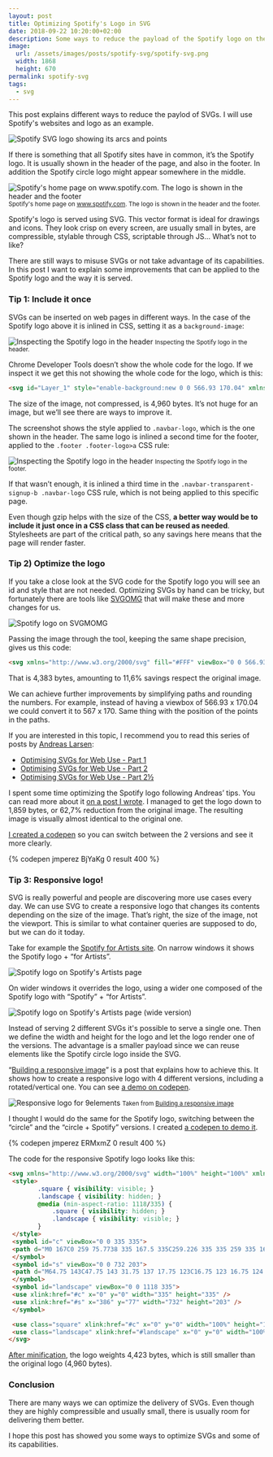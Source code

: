 ```yaml
---
layout: post
title: Optimizing Spotify's Logo in SVG
date: 2018-09-22 10:20:00+02:00
description: Some ways to reduce the payload of the Spotify logo on their website, which can be applied to other SVGs.
image:
  url: /assets/images/posts/spotify-svg/spotify-svg.png
  width: 1868
  height: 670
permalink: spotify-svg
tags:
  - svg
---
```


This post explains different ways to reduce the paylod of SVGs. I will use Spotify's websites and logo as an example.

<img
    style="max-width:100%; border: 0"
    sizes="(max-width: 768px) 100vw, 684px"
    srcset="https://res.cloudinary.com/jmperez/image/upload/w_auto:100:400,f_auto/v1537603259/spotify-svg/spotify-svg.png 400w, https://res.cloudinary.com/jmperez/image/upload/w_auto:100:800,f_auto/v1537603259/spotify-svg/spotify-svg.png 800w, https://res.cloudinary.com/jmperez/image/upload/w_auto:100:1200,f_auto/v1537603259/spotify-svg/spotify-svg.png 1200w, https://res.cloudinary.com/jmperez/image/upload/w_auto:100:1400,f_auto/v1537603259/spotify-svg/spotify-svg.png 1400w"
    src="https://res.cloudinary.com/jmperez/image/upload/w_auto:100:684,f_auto/v1537603259/spotify-svg/spotify-svg.png"
    alt="Spotify SVG logo showing its arcs and points" />

<!-- more -->

If there is something that all Spotify sites have in common, it’s the Spotify logo. It is usually shown in the header of the page, and also in the footer. In addition the Spotify circle logo might appear somewhere in the middle.

<img
    style="max-width:100%; border: 0"
    sizes="(max-width: 768px) 100vw, 684px"
    srcset="https://res.cloudinary.com/jmperez/image/upload/w_auto:100:400,f_auto/v1537603261/spotify-svg/spotify-logos.png 400w, https://res.cloudinary.com/jmperez/image/upload/w_auto:100:800,f_auto/v1537603261/spotify-svg/spotify-logos.png 800w, https://res.cloudinary.com/jmperez/image/upload/w_auto:100:1200,f_auto/v1537603261/spotify-svg/spotify-logos.png 1200w, https://res.cloudinary.com/jmperez/image/upload/w_auto:100:1400,f_auto/v1537603261/spotify-svg/spotify-logos.png 1400w"
    src="https://res.cloudinary.com/jmperez/image/upload/w_auto:100:684,f_auto/v1537603261/spotify-svg/spotify-logos.png"
    alt="Spotify's home page on www.spotify.com. The logo is shown in the header and the footer" />
<small class="caption">Spotify's home page on www.spotify.com. The logo is shown in the header and the footer.</small>

Spotify's logo is served using SVG. This vector format is ideal for drawings and icons. They look crisp on every screen, are usually small in bytes, are compressible, stylable through CSS, scriptable through JS… What’s not to like?

There are still ways to misuse SVGs or not take advantage of its capabilities. In this post I want to explain some improvements that can be applied to the Spotify logo and the way it is served.

### Tip 1: Include it once

SVGs can be inserted on web pages in different ways. In the case of the Spotify logo above it is inlined in CSS, setting it as a `background-image`:

<img
    style="max-width:100%; border: 0"
    sizes="(max-width: 768px) 100vw, 684px"
    srcset="https://res.cloudinary.com/jmperez/image/upload/w_auto:100:400,f_auto/v1537603267/spotify-svg/spotify-logo-header.jpg 400w, https://res.cloudinary.com/jmperez/image/upload/w_auto:100:800,f_auto/v1537603267/spotify-svg/spotify-logo-header.jpg 800w, https://res.cloudinary.com/jmperez/image/upload/w_auto:100:1200,f_auto/v1537603267/spotify-svg/spotify-logo-header.jpg 1200w, https://res.cloudinary.com/jmperez/image/upload/w_auto:100:1400,f_auto/v1537603267/spotify-svg/spotify-logo-header.jpg 1400w"
    src="https://res.cloudinary.com/jmperez/image/upload/w_auto:100:684,f_auto/v1537603267/spotify-svg/spotify-logo-header.jpg"
    alt="Inspecting the Spotify logo in the header" />
<small class="caption">Inspecting the Spotify logo in the header.</small>

Chrome Developer Tools doesn’t show the whole code for the logo. If we inspect it we get this not showing the whole code for the logo, which is this:

```html
<svg id="Layer_1" style="enable-background:new 0 0 566.93 170.04" xmlns="http://www.w3.org/2000/svg" xml:space="preserve" viewBox="0 0 566.93 170.04" version="1.1" y="0px" x="0px" xmlns:xlink="http://www.w3.org/1999/xlink" width="567" height="171" fill="#FFF"><path d="m87.996 1.277c-46.249 0-83.743 37.493-83.743 83.742 0 46.254 37.494 83.745 83.743 83.745 46.251 0 83.743-37.491 83.743-83.745 0-46.246-37.49-83.738-83.744-83.738zm38.404 120.78c-1.504 2.467-4.718 3.24-7.177 1.737-19.665-12.019-44.417-14.734-73.567-8.075-2.809 0.644-5.609-1.117-6.249-3.925-0.643-2.809 1.11-5.609 3.926-6.249 31.9-7.293 59.263-4.154 81.336 9.334 2.46 1.51 3.24 4.72 1.73 7.18zm10.25-22.799c-1.894 3.073-5.912 4.037-8.981 2.15-22.505-13.834-56.822-17.841-83.447-9.759-3.453 1.043-7.1-0.903-8.148-4.35-1.04-3.453 0.907-7.093 4.354-8.143 30.413-9.228 68.221-4.758 94.071 11.127 3.07 1.89 4.04 5.91 2.15 8.976zm0.88-23.744c-26.994-16.031-71.52-17.505-97.289-9.684-4.138 1.255-8.514-1.081-9.768-5.219-1.254-4.14 1.08-8.513 5.221-9.771 29.581-8.98 78.756-7.245 109.83 11.202 3.722 2.209 4.943 7.016 2.737 10.733-2.2 3.722-7.02 4.949-10.73 2.739z"/><path d="m232.09 78.586c-14.459-3.448-17.033-5.868-17.033-10.953 0-4.804 4.523-8.037 11.249-8.037 6.52 0 12.985 2.455 19.763 7.509 0.205 0.153 0.462 0.214 0.715 0.174 0.253-0.038 0.477-0.177 0.625-0.386l7.06-9.952c0.29-0.41 0.211-0.975-0.18-1.288-8.067-6.473-17.151-9.62-27.769-9.62-15.612 0-26.517 9.369-26.517 22.774 0 14.375 9.407 19.465 25.663 23.394 13.836 3.187 16.171 5.857 16.171 10.63 0 5.289-4.722 8.577-12.321 8.577-8.44 0-15.324-2.843-23.025-9.512-0.191-0.165-0.453-0.24-0.695-0.226-0.255 0.021-0.488 0.139-0.65 0.334l-7.916 9.421c-0.332 0.391-0.29 0.975 0.094 1.313 8.96 7.999 19.98 12.224 31.872 12.224 16.823 0 27.694-9.192 27.694-23.419 0.03-12.01-7.16-18.66-24.77-22.944z"/><path d="m294.95 64.326c-7.292 0-13.273 2.872-18.205 8.757v-6.624c0-0.523-0.424-0.949-0.946-0.949h-12.947c-0.523 0-0.946 0.426-0.946 0.949v73.602c0 0.523 0.423 0.949 0.946 0.949h12.947c0.522 0 0.946-0.426 0.946-0.949v-23.233c4.933 5.536 10.915 8.241 18.205 8.241 13.549 0 27.265-10.43 27.265-30.368 0.02-19.943-13.7-30.376-27.25-30.376zm12.21 30.375c0 10.153-6.254 17.238-15.209 17.238-8.853 0-15.531-7.407-15.531-17.238 0-9.83 6.678-17.238 15.531-17.238 8.81-0.001 15.21 7.247 15.21 17.237z"/><path d="m357.37 64.326c-17.449 0-31.119 13.436-31.119 30.592 0 16.969 13.576 30.264 30.905 30.264 17.511 0 31.223-13.391 31.223-30.481 0-17.031-13.62-30.373-31.01-30.373zm0 47.714c-9.281 0-16.278-7.457-16.278-17.344 0-9.929 6.755-17.134 16.064-17.134 9.341 0 16.385 7.457 16.385 17.351 0 9.927-6.8 17.127-16.17 17.127z"/><path d="m425.64 65.51h-14.247v-14.566c0-0.522-0.422-0.948-0.945-0.948h-12.945c-0.524 0-0.949 0.426-0.949 0.948v14.566h-6.225c-0.521 0-0.943 0.426-0.943 0.949v11.127c0 0.522 0.422 0.949 0.943 0.949h6.225v28.791c0 11.635 5.791 17.534 17.212 17.534 4.644 0 8.497-0.959 12.128-3.018 0.295-0.165 0.478-0.483 0.478-0.821v-10.596c0-0.327-0.17-0.636-0.45-0.807-0.282-0.177-0.633-0.186-0.922-0.043-2.494 1.255-4.905 1.834-7.6 1.834-4.154 0-6.007-1.886-6.007-6.113v-26.756h14.247c0.523 0 0.944-0.426 0.944-0.949v-11.126c0.02-0.523-0.4-0.949-0.93-0.949z"/><path d="m475.28 65.567v-1.789c0-5.263 2.018-7.61 6.544-7.61 2.699 0 4.867 0.536 7.295 1.346 0.299 0.094 0.611 0.047 0.854-0.132 0.25-0.179 0.391-0.466 0.391-0.77v-10.91c0-0.417-0.268-0.786-0.67-0.909-2.565-0.763-5.847-1.546-10.761-1.546-11.958 0-18.279 6.734-18.279 19.467v2.74h-6.22c-0.522 0-0.95 0.426-0.95 0.948v11.184c0 0.522 0.428 0.949 0.95 0.949h6.22v44.409c0 0.523 0.422 0.949 0.944 0.949h12.947c0.523 0 0.949-0.426 0.949-0.949v-44.406h12.088l18.517 44.398c-2.102 4.665-4.169 5.593-6.991 5.593-2.281 0-4.683-0.681-7.139-2.025-0.231-0.127-0.505-0.148-0.754-0.071-0.247 0.087-0.455 0.271-0.56 0.511l-4.388 9.627c-0.209 0.455-0.03 0.989 0.408 1.225 4.581 2.481 8.716 3.54 13.827 3.54 9.56 0 14.844-4.453 19.502-16.433l22.461-58.04c0.113-0.292 0.079-0.622-0.1-0.881-0.178-0.257-0.465-0.412-0.779-0.412h-13.478c-0.404 0-0.765 0.257-0.897 0.636l-13.807 39.438-15.123-39.464c-0.138-0.367-0.492-0.61-0.884-0.61h-22.12z"/><path d="m446.5 65.51h-12.947c-0.523 0-0.949 0.426-0.949 0.949v56.485c0 0.523 0.426 0.949 0.949 0.949h12.947c0.522 0 0.949-0.426 0.949-0.949v-56.481c0-0.523-0.42-0.949-0.95-0.949z"/><path d="m440.1 39.791c-5.129 0-9.291 4.152-9.291 9.281 0 5.132 4.163 9.289 9.291 9.289 5.127 0 9.285-4.157 9.285-9.289 0-5.128-4.16-9.281-9.28-9.281z"/><path d="m553.52 83.671c-5.124 0-9.111-4.115-9.111-9.112s4.039-9.159 9.159-9.159c5.124 0 9.111 4.114 9.111 9.107 0 4.997-4.04 9.164-9.16 9.164zm0.05-17.365c-4.667 0-8.198 3.71-8.198 8.253 0 4.541 3.506 8.201 8.151 8.201 4.666 0 8.201-3.707 8.201-8.253 0-4.541-3.51-8.201-8.15-8.201zm2.02 9.138l2.577 3.608h-2.173l-2.32-3.31h-1.995v3.31h-1.819v-9.564h4.265c2.222 0 3.683 1.137 3.683 3.051 0.01 1.568-0.9 2.526-2.21 2.905zm-1.54-4.315h-2.372v3.025h2.372c1.184 0 1.891-0.579 1.891-1.514 0-0.984-0.71-1.511-1.89-1.511z"/></svg>
```

The size of the image, not compressed, is 4,960 bytes. It’s not huge for an image, but we’ll see there are ways to improve it.

The screenshot shows the style applied to `.navbar-logo`, which is the one shown in the header. The same logo is inlined a second time for the footer, applied to the `.footer .footer-logo>a` CSS rule:

<img
    style="max-width:100%; border: 0"
    sizes="(max-width: 768px) 100vw, 684px"
    srcset="https://res.cloudinary.com/jmperez/image/upload/w_auto:100:400,f_auto/v1537603267/spotify-svg/spotify-logo-footer.jpg 400w, https://res.cloudinary.com/jmperez/image/upload/w_auto:100:800,f_auto/v1537603267/spotify-svg/spotify-logo-footer.jpg 800w, https://res.cloudinary.com/jmperez/image/upload/w_auto:100:1200,f_auto/v1537603267/spotify-svg/spotify-logo-footer.jpg 1200w, https://res.cloudinary.com/jmperez/image/upload/w_auto:100:1400,f_auto/v1537603267/spotify-svg/spotify-logo-footer.jpg 1400w"
    src="https://res.cloudinary.com/jmperez/image/upload/w_auto:100:684,f_auto/v1537603267/spotify-svg/spotify-logo-footer.jpg"
    alt="Inspecting the Spotify logo in the header" />
<small class="caption">Inspecting the Spotify logo in the footer.</small>

If that wasn’t enough, it is inlined a third time in the `.navbar-transparent-signup-b .navbar-logo` CSS rule, which is not being applied to this specific page.

Even though gzip helps with the size of the CSS, **a better way would be to include it just once in a CSS class that can be reused as needed**. Stylesheets are part of the critical path, so any savings here means that the page will render faster.

### Tip 2) Optimize the logo

If you take a close look at the SVG code for the Spotify logo you will see an id and style that are not needed. Optimizing SVGs by hand can be tricky, but fortunately there are tools like [SVGOMG](https://jakearchibald.github.io/svgomg/) that will make these and more changes for us.

<img
    style="max-width:100%; border: 0"
    sizes="(max-width: 768px) 100vw, 684px"
    srcset="https://res.cloudinary.com/jmperez/image/upload/w_auto:100:400,f_auto/v1537603266/spotify-svg/spotify-logo-svgomg.jpg 400w, https://res.cloudinary.com/jmperez/image/upload/w_auto:100:800,f_auto/v1537603266/spotify-svg/spotify-logo-svgomg.jpg 800w, https://res.cloudinary.com/jmperez/image/upload/w_auto:100:1200,f_auto/v1537603266/spotify-svg/spotify-logo-svgomg.jpg 1200w, https://res.cloudinary.com/jmperez/image/upload/w_auto:100:1400,f_auto/v1537603266/spotify-svg/spotify-logo-svgomg.jpg 1400w"
    src="https://res.cloudinary.com/jmperez/image/upload/w_auto:100:684,f_auto/v1537603266/spotify-svg/spotify-logo-svgomg.jpg"
    alt="Spotify logo on SVGMOMG" />

Passing the image through the tool, keeping the same shape precision, gives us this code:

```html
<svg xmlns="http://www.w3.org/2000/svg" fill="#FFF" viewBox="0 0 566.93 170.04"><path d="M87.996 1.277c-46.249 0-83.743 37.493-83.743 83.742 0 46.254 37.494 83.745 83.743 83.745 46.251 0 83.743-37.491 83.743-83.745 0-46.246-37.49-83.738-83.744-83.738zm38.404 120.78c-1.504 2.467-4.718 3.24-7.177 1.737-19.665-12.019-44.417-14.734-73.567-8.075-2.809.644-5.609-1.117-6.249-3.925-.643-2.809 1.11-5.609 3.926-6.249 31.9-7.293 59.263-4.154 81.336 9.334 2.46 1.51 3.24 4.72 1.73 7.18zm10.25-22.799c-1.894 3.073-5.912 4.037-8.981 2.15-22.505-13.834-56.822-17.841-83.447-9.759-3.453 1.043-7.1-.903-8.148-4.35-1.04-3.453.907-7.093 4.354-8.143 30.413-9.228 68.221-4.758 94.071 11.127 3.07 1.89 4.04 5.91 2.15 8.976zm.88-23.744c-26.994-16.031-71.52-17.505-97.289-9.684-4.138 1.255-8.514-1.081-9.768-5.219-1.254-4.14 1.08-8.513 5.221-9.771 29.581-8.98 78.756-7.245 109.83 11.202 3.722 2.209 4.943 7.016 2.737 10.733-2.2 3.722-7.02 4.949-10.73 2.739zM232.09 78.586c-14.459-3.448-17.033-5.868-17.033-10.953 0-4.804 4.523-8.037 11.249-8.037 6.52 0 12.985 2.455 19.763 7.509.205.153.462.214.715.174.253-.038.477-.177.625-.386l7.06-9.952c.29-.41.211-.975-.18-1.288-8.067-6.473-17.151-9.62-27.769-9.62-15.612 0-26.517 9.369-26.517 22.774 0 14.375 9.407 19.465 25.663 23.394 13.836 3.187 16.171 5.857 16.171 10.63 0 5.289-4.722 8.577-12.321 8.577-8.44 0-15.324-2.843-23.025-9.512-.191-.165-.453-.24-.695-.226-.255.021-.488.139-.65.334l-7.916 9.421c-.332.391-.29.975.094 1.313 8.96 7.999 19.98 12.224 31.872 12.224 16.823 0 27.694-9.192 27.694-23.419.03-12.01-7.16-18.66-24.77-22.944zM294.95 64.326c-7.292 0-13.273 2.872-18.205 8.757v-6.624c0-.523-.424-.949-.946-.949h-12.947c-.523 0-.946.426-.946.949v73.602c0 .523.423.949.946.949h12.947c.522 0 .946-.426.946-.949v-23.233c4.933 5.536 10.915 8.241 18.205 8.241 13.549 0 27.265-10.43 27.265-30.368.02-19.943-13.7-30.376-27.25-30.376zm12.21 30.375c0 10.153-6.254 17.238-15.209 17.238-8.853 0-15.531-7.407-15.531-17.238 0-9.83 6.678-17.238 15.531-17.238 8.81-.001 15.21 7.247 15.21 17.237zM357.37 64.326c-17.449 0-31.119 13.436-31.119 30.592 0 16.969 13.576 30.264 30.905 30.264 17.511 0 31.223-13.391 31.223-30.481 0-17.031-13.62-30.373-31.01-30.373zm0 47.714c-9.281 0-16.278-7.457-16.278-17.344 0-9.929 6.755-17.134 16.064-17.134 9.341 0 16.385 7.457 16.385 17.351 0 9.927-6.8 17.127-16.17 17.127zM425.64 65.51h-14.247V50.944c0-.522-.422-.948-.945-.948h-12.945c-.524 0-.949.426-.949.948V65.51h-6.225c-.521 0-.943.426-.943.949v11.127c0 .522.422.949.943.949h6.225v28.791c0 11.635 5.791 17.534 17.212 17.534 4.644 0 8.497-.959 12.128-3.018.295-.165.478-.483.478-.821v-10.596c0-.327-.17-.636-.45-.807-.282-.177-.633-.186-.922-.043-2.494 1.255-4.905 1.834-7.6 1.834-4.154 0-6.007-1.886-6.007-6.113V78.54h14.247c.523 0 .944-.426.944-.949V66.465c.02-.523-.4-.949-.93-.949zM475.28 65.567v-1.789c0-5.263 2.018-7.61 6.544-7.61 2.699 0 4.867.536 7.295 1.346.299.094.611.047.854-.132.25-.179.391-.466.391-.77v-10.91c0-.417-.268-.786-.67-.909-2.565-.763-5.847-1.546-10.761-1.546-11.958 0-18.279 6.734-18.279 19.467v2.74h-6.22c-.522 0-.95.426-.95.948v11.184c0 .522.428.949.95.949h6.22v44.409c0 .523.422.949.944.949h12.947c.523 0 .949-.426.949-.949V78.538h12.088l18.517 44.398c-2.102 4.665-4.169 5.593-6.991 5.593-2.281 0-4.683-.681-7.139-2.025-.231-.127-.505-.148-.754-.071-.247.087-.455.271-.56.511l-4.388 9.627c-.209.455-.03.989.408 1.225 4.581 2.481 8.716 3.54 13.827 3.54 9.56 0 14.844-4.453 19.502-16.433l22.461-58.04c.113-.292.079-.622-.1-.881-.178-.257-.465-.412-.779-.412h-13.478c-.404 0-.765.257-.897.636l-13.807 39.438-15.123-39.464c-.138-.367-.492-.61-.884-.61h-22.12zM446.5 65.51h-12.947c-.523 0-.949.426-.949.949v56.485c0 .523.426.949.949.949H446.5c.522 0 .949-.426.949-.949V66.463c0-.523-.42-.949-.95-.949zM440.1 39.791c-5.129 0-9.291 4.152-9.291 9.281 0 5.132 4.163 9.289 9.291 9.289 5.127 0 9.285-4.157 9.285-9.289 0-5.128-4.16-9.281-9.28-9.281zM553.52 83.671c-5.124 0-9.111-4.115-9.111-9.112s4.039-9.159 9.159-9.159c5.124 0 9.111 4.114 9.111 9.107 0 4.997-4.04 9.164-9.16 9.164zm.05-17.365c-4.667 0-8.198 3.71-8.198 8.253 0 4.541 3.506 8.201 8.151 8.201 4.666 0 8.201-3.707 8.201-8.253 0-4.541-3.51-8.201-8.15-8.201zm2.02 9.138l2.577 3.608h-2.173l-2.32-3.31h-1.995v3.31h-1.819v-9.564h4.265c2.222 0 3.683 1.137 3.683 3.051.01 1.568-.9 2.526-2.21 2.905zm-1.54-4.315h-2.372v3.025h2.372c1.184 0 1.891-.579 1.891-1.514 0-.984-.71-1.511-1.89-1.511z"/></svg>
```

That is 4,383 bytes, amounting to 11,6% savings respect the original image.

We can achieve further improvements by simplifying paths and rounding the numbers. For example, instead of having a viewbox of 566.93 x 170.04 we could convert it to 567 x 170. Same thing with the position of the points in the paths.

If you are interested in this topic, I recommend you to read this series of posts by [Andreas Larsen](https://twitter.com/larsenwork):

- [Optimising SVGs for Web Use - Part 1](https://medium.com/larsenwork-andreas-larsen/optimising-svgs-for-web-use-part-1-67e8f2d4035)
- [Optimising SVGs for Web Use - Part 2](https://medium.com/larsenwork-andreas-larsen/optimising-svgs-for-web-use-part-2-6711cc15df46)
- [Optimising SVGs for Web Use - Part 2½](https://medium.com/larsenwork-andreas-larsen/optimising-svgs-for-web-use-part-2-1-598815d74f9c)

I spent some time optimizing the Spotify logo following Andreas’ tips. You can read more about it [on a post I wrote](/optimising-svgs/). I managed to get the logo down to 1,859 bytes, or 62,7% reduction from the original image. The resulting image is visually almost identical to the original one.

[I created a codepen](https://codepen.io/jmperez/pen/BjYaKg) so you can switch between the 2 versions and see it more clearly.

{% codepen jmperez BjYaKg 0 result 400 %}

### Tip 3: Responsive logo!

SVG is really powerful and people are discovering more use cases every day. We can use SVG to create a responsive logo that changes its contents depending on the size of the image. That’s right, the size of the image, not the viewport. This is similar to what container queries are supposed to do, but we can do it today.

Take for example the [Spotify for Artists site](https://artists.spotify.com). On narrow windows it shows the Spotify logo + “for Artists”.

<img
    style="max-width:100%; border: 0"
    sizes="(max-width: 768px) 100vw, 684px"
    srcset="https://res.cloudinary.com/jmperez/image/upload/w_auto:100:400,f_auto/v1537603269/spotify-svg/spotify-artists-logo-header.jpg 400w, https://res.cloudinary.com/jmperez/image/upload/w_auto:100:800,f_auto/v1537603269/spotify-svg/spotify-artists-logo-header.jpg 800w, https://res.cloudinary.com/jmperez/image/upload/w_auto:100:1200,f_auto/v1537603269/spotify-svg/spotify-artists-logo-header.jpg 1200w, https://res.cloudinary.com/jmperez/image/upload/w_auto:100:1400,f_auto/v1537603269/spotify-svg/spotify-artists-logo-header.jpg 1400w"
    src="https://res.cloudinary.com/jmperez/image/upload/w_auto:100:684,f_auto/v1537603269/spotify-svg/spotify-artists-logo-header.jpg"
    alt="Spotify logo on Spotify's Artists page" />

On wider windows it overrides the logo, using a wider one composed of the Spotify logo with “Spotify” + “for Artists”.

<img
    style="max-width:100%; border: 0"
    sizes="(max-width: 768px) 100vw, 684px"
    srcset="https://res.cloudinary.com/jmperez/image/upload/w_auto:100:400,f_auto/v1537603271/spotify-svg/spotify-artists-logo-header-wide.jpg 400w, https://res.cloudinary.com/jmperez/image/upload/w_auto:100:800,f_auto/v1537603271/spotify-svg/spotify-artists-logo-header-wide.jpg 800w, https://res.cloudinary.com/jmperez/image/upload/w_auto:100:1200,f_auto/v1537603271/spotify-svg/spotify-artists-logo-header-wide.jpg 1200w, https://res.cloudinary.com/jmperez/image/upload/w_auto:100:1400,f_auto/v1537603271/spotify-svg/spotify-artists-logo-header-wide.jpg 1400w"
    src="https://res.cloudinary.com/jmperez/image/upload/w_auto:100:684,f_auto/v1537603271/spotify-svg/spotify-artists-logo-header-wide.jpg"
    alt="Spotify logo on Spotify's Artists page (wide version)" />

Instead of serving 2 different SVGs it's possible to serve a single one. Then we define the width and height for the logo and let the logo render one of the versions. The advantage is a smaller payload since we can reuse elements like the Spotify circle logo inside the SVG.

“[Building a responsive image](https://medium.com/9elements/building-a-responsive-image-e4c6229fa1f6)” is a post that explains how to achieve this. It shows how to create a responsive logo with 4 different versions, including a rotated/vertical one. You can see [a demo on codepen](https://codepen.io/enbee81/full/QrNRdm/).

<img
    style="max-width:100%; border: 0"
    sizes="(max-width: 768px) 100vw, 684px"
    srcset="https://res.cloudinary.com/jmperez/image/upload/w_auto:100:400,f_auto/v1537603825/spotify-svg/9elements.jpg 400w, https://res.cloudinary.com/jmperez/image/upload/w_auto:100:800,f_auto/v1537603825/spotify-svg/9elements.jpg 800w, https://res.cloudinary.com/jmperez/image/upload/w_auto:100:1200,f_auto/v1537603825/spotify-svg/9elements.jpg 1200w, https://res.cloudinary.com/jmperez/image/upload/w_auto:100:1400,f_auto/v1537603825/spotify-svg/9elements.jpg 1400w"
    src="https://res.cloudinary.com/jmperez/image/upload/w_auto:100:684,f_auto/v1537603825/spotify-svg/9elements.jpg"
    alt="Responsive logo for 9elements" />
<small class="caption">Taken from [Building a responsive image](https://medium.com/9elements/building-a-responsive-image-e4c6229fa1f6)</small>

I thought I would do the same for the Spotify logo, switching between the “circle” and the “circle + Spotify” versions. I created [a codepen to demo it](https://codepen.io/jmperez/pen/ERMxmZ).

{% codepen jmperez ERMxmZ 0 result 400 %}

The code for the responsive Spotify logo looks like this:

```html
<svg xmlns="http://www.w3.org/2000/svg" width="100%" height="100%" xmlns:xlink="http://www.w3.org/1999/xlink">
 <style>
        .square { visibility: visible; }
        .landscape { visibility: hidden; }
        @media (min-aspect-ratio: 1118/335) {
            .square { visibility: hidden; }
            .landscape { visibility: visible; }
        } 
 </style>
 <symbol id="c" viewBox="0 0 335 335">
 <path d="M0 167C0 259 75.7738 335 167.5 335C259.226 335 335 259 335 167C335 75 259.226 0 167.5 0C75.7738 0 0 75 0 167ZM229.315 245C190.432 221 140.58 215 82.753 228C68.7946 230 66.8006 210 78.7649 208C142.574 193 196.414 200 240.283 227C251.25 234 240.283 251 229.315 245ZM246.265 200C201.399 172 132.604 164 79.7619 180C62.8125 185 56.8304 159 72.7827 155C133.601 137 208.378 146 260.223 178C274.182 187 260.223 209 246.265 200ZM71.7857 129C54.8363 135 43.869 106 62.8125 99C121.637 81 221.339 84 283.155 121C300.104 130 284.152 158 266.205 148C212.366 116 122.634 113 71.7857 129Z" fill="black" />
 </symbol>
 <symbol id="s" viewBox="0 0 732 203">
 <path d="M64.75 143C47.75 143 31.75 137 17.75 123C16.75 123 16.75 124 16.75 124L0.75 143C-0.25 144 -0.25 145 0.75 146C18.75 162 40.75 170 64.75 170C98.75 170 119.75 151 119.75 123C119.75 99 104.75 86 69.75 77C40.75 70 35.75 65 35.75 55C35.75 45 45.75 39 58.75 39C71.75 39 83.75 44 97.75 54C97.75 54 98.75 55 99.75 55C100.75 55 100.75 54 100.75 54L114.75 34C115.75 33 115.75 33 114.75 32C98.75 19 79.75 12 58.75 12C27.75 12 5.75 31 5.75 58C5.75 87 25.75 96 57.75 104C85.75 110 89.75 116 89.75 126C89.75 137 79.75 143 64.75 143ZM159.75 66V53C159.75 52 158.75 51 157.75 51H131.75C130.75 51 129.75 52 129.75 53V200C129.75 201 130.75 202 131.75 202H157.75C158.75 202 159.75 201 159.75 200V154C169.75 165 180.75 170 195.75 170C222.75 170 249.75 149 249.75 109C249.75 69 222.75 49 195.75 49C180.75 49 169.75 54 159.75 66ZM189.75 144C171.75 144 158.75 129 158.75 109C158.75 89 171.75 75 189.75 75C207.75 75 219.75 89 219.75 109C219.75 129 207.75 144 189.75 144ZM257.75 110C257.75 144 284.75 170 319.75 170C354.75 170 381.75 143 381.75 109C381.75 75 355.75 49 320.75 49C285.75 49 257.75 76 257.75 110ZM287.75 109C287.75 89 300.75 75 319.75 75C338.75 75 352.75 90 352.75 110C352.75 130 339.75 144 320.75 144C301.75 144 287.75 129 287.75 109ZM427.75 51V22C427.75 21 427.75 20 426.75 20H400.75C399.75 20 398.75 21 398.75 22V51H385.75C384.75 51 383.75 52 383.75 53V75C383.75 76 384.75 77 385.75 77H398.75V135C398.75 158 409.75 170 432.75 170C441.75 170 450.75 168 457.75 164C458.75 164 458.75 163 458.75 162V141C458.75 140 458.75 139 457.75 139H455.75C450.75 142 444.75 143 439.75 143C431.75 143 427.75 139 427.75 131V77H457.75C458.75 77 459.75 76 459.75 75V53C459.75 52 458.75 51 457.75 51H427.75ZM556.75 48C556.75 37 560.75 33 569.75 33C574.75 33 579.75 33 584.75 35H585.75C585.75 35 586.75 34 586.75 33V12C586.75 11 586.75 10 585.75 10C580.75 8 573.75 7 563.75 7C539.75 7 527.75 21 527.75 46V51H514.75C513.75 51 512.75 52 512.75 53V75C512.75 76 513.75 77 514.75 77H527.75V166C527.75 167 528.75 168 529.75 168H555.75C556.75 168 556.75 167 556.75 166V77H581.75L618.75 166C614.75 175 610.75 177 604.75 177C599.75 177 594.75 176 589.75 173H588.75L587.75 174L578.75 193C578.75 194 578.75 196 579.75 196C588.75 201 596.75 203 606.75 203C625.75 203 636.75 194 645.75 170L690.75 54V52C690.75 51 689.75 51 688.75 51H661.75C660.75 51 660.75 52 660.75 53L632.75 131L602.75 53C602.75 52 601.75 51 600.75 51H556.75V48ZM473.75 51C472.75 51 471.75 52 471.75 53V166C471.75 167 472.75 168 473.75 168H499.75C500.75 168 500.75 167 500.75 166V53C500.75 52 500.75 51 499.75 51H473.75ZM467.75 18C467.75 28 476.75 37 486.75 37C496.75 37 504.75 28 504.75 18C504.75 8 496.75 0 486.75 0C476.75 0 467.75 8 467.75 18ZM712.75 87C722.75 87 731.75 79 731.75 69C731.75 59 722.75 51 712.75 51C702.75 51 694.75 59 694.75 69C694.75 79 702.75 87 712.75 87ZM712.75 53C721.75 53 729.75 60 729.75 69C729.75 78 721.75 85 712.75 85C703.75 85 696.75 78 696.75 69C696.75 60 703.75 53 712.75 53ZM716.75 71C719.75 70 721.75 68 721.75 65C721.75 61 717.75 59 713.75 59H705.75V78H709.75V72H713.75L717.75 78H722.75L716.75 71ZM713.75 62C715.75 62 717.75 63 717.75 65C717.75 67 715.75 68 713.75 68H709.75V62H713.75Z" fill="black" />
 </symbol>
 <symbol id="landscape" viewBox="0 0 1118 335">
 <use xlink:href="#c" x="0" y="0" width="335" height="335" />
 <use xlink:href="#s" x="386" y="77" width="732" height="203" />
 </symbol>

 <use class="square" xlink:href="#c" x="0" y="0" width="100%" height="100%" />
 <use class="landscape" xlink:href="#landscape" x="0" y="0" width="100%" height="100%" />
</svg>
```

[After minification](/demos/svg-logo/logo.min.svg), the logo weights 4,423 bytes, which is still smaller than the original logo (4,960 bytes).

### Conclusion

There are many ways we can optimize the delivery of SVGs. Even though they are highly compressible and usually small, there is usually room for delivering them better.

I hope this post has showed you some ways to optimize SVGs and some of its capabilities.
